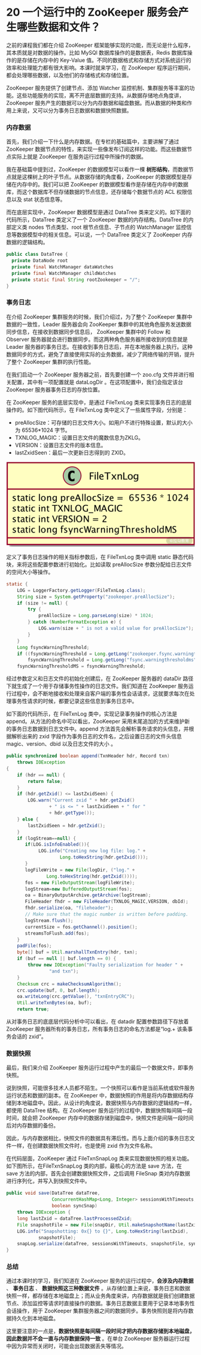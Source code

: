 # 20 一个运行中的 ZooKeeper 服务会产生哪些数据和文件？

之前的课程我们都在介绍 ZooKeeper 框架能够实现的功能，而无论是什么程序，其本质就是对数据的操作。比如 MySQl 数据库操作的是数据表，Redis 数据库操作的是存储在内存中的 Key-Value 值。不同的数据格式和存储方式对系统运行的效率和处理能力都有很大影响。本课时就来学习，在 ZooKeeper 程序运行期间，都会处理哪些数据，以及他们的存储格式和存储位置。

ZooKeeper 服务提供了创建节点、添加 Watcher 监控机制、集群服务等丰富的功能。这些功能服务的实现，离不开底层数据的支持。从数据存储地点角度讲，ZooKeeper 服务产生的数据可以分为内存数据和磁盘数据。而从数据的种类和作用上来说，又可以分为事务日志数据和数据快照数据。

### 内存数据

首先，我们介绍一下什么是内存数据。在专栏的基础篇中，主要讲解了通过 ZooKeeper 数据节点的特性，来实现一些像发布订阅这样的功能。而这些数据节点实际上就是 ZooKeeper 在服务运行过程中所操作的数据。

我在基础篇中提到过，ZooKeeper 的数据模型可以看作一棵 **树形结构**，而数据节点就是这棵树上的叶子节点。从数据存储的角度看，ZooKeeper 的数据模型是存储在内存中的。我们可以把 ZooKeeper 的数据模型看作是存储在内存中的数据库，而这个数据库不但存储数据的节点信息，还存储每个数据节点的 ACL 权限信息以及 stat 状态信息等。

而在底层实现中，ZooKeeper 数据模型是通过 DataTree 类来定义的。如下面的代码所示，DataTree 类定义了一个 ZooKeeper 数据的内存结构。DataTree 的内部定义类 nodes 节点类型、root 根节点信息、子节点的 WatchManager 监控信息等数据模型中的相关信息。可以说，一个 DataTree 类定义了 ZooKeeper 内存数据的逻辑结构。

```java
public class DataTree {
  private DataNode root
  private final WatchManager dataWatches
  private final WatchManager childWatches
  private static final String rootZookeeper = "/";
}
```

### 事务日志

在介绍 ZooKeeper 集群服务的时候，我们介绍过，为了整个 ZooKeeper 集群中数据的一致性，Leader 服务器会向 ZooKeeper 集群中的其他角色服务发送数据同步信息，在接收到数据同步信息后， ZooKeeper 集群中的 Follow 和 Observer 服务器就会进行数据同步。而这两种角色服务器所接收到的信息就是 Leader 服务器的事务日志。在接收到事务日志后，并在本地服务器上执行。这种数据同步的方式，避免了直接使用实际的业务数据，减少了网络传输的开销，提升了整个 ZooKeeper 集群的执行性能。

在我们启动一个 ZooKeeper 服务器之前，首先要创建一个 zoo.cfg 文件并进行相关配置，其中有一项配置就是 dataLogDir 。在这项配置中，我们会指定该台 ZooKeeper 服务器事务日志的存放位置。

在 ZooKeeper 服务的底层实现中，是通过 FileTxnLog 类来实现事务日志的底层操作的。如下图代码所示，在 FileTxnLog 类中定义了一些属性字段，分别是：

- preAllocSize：可存储的日志文件大小。如用户不进行特殊设置，默认的大小为 65536\*1024 字节。
- TXNLOG_MAGIC：设置日志文件的魔数信息为ZKLG。
- VERSION：设置日志文件的版本信息。
- lastZxidSeen：最后一次更新日志得到的 ZXID。

![image](assets/Ciqc1F8IC-uAcS1bAABJoZ4awKg473.png)

定义了事务日志操作的相关指标参数后，在 FileTxnLog 类中调用 static 静态代码块，来将这些配置参数进行初始化。比如读取 preAllocSize 参数分配给日志文件的空间大小等操作。

```java
static {
    LOG = LoggerFactory.getLogger(FileTxnLog.class);
    String size = System.getProperty("zookeeper.preAllocSize");
    if (size != null) {
        try {
            preAllocSize = Long.parseLong(size) * 1024;
        } catch (NumberFormatException e) {
            LOG.warn(size + " is not a valid value for preAllocSize");
        }
    }
    Long fsyncWarningThreshold;
    if ((fsyncWarningThreshold = Long.getLong("zookeeper.fsync.warningthresholdms")) == null)
        fsyncWarningThreshold = Long.getLong("fsync.warningthresholdms", 1000);
    fsyncWarningThresholdMS = fsyncWarningThreshold;
```

经过参数定义和日志文件的初始化创建后，在 ZooKeeper 服务器的 dataDir 路径下就生成了一个用于存储事务性操作的日志文件。我们知道在 ZooKeeper 服务运行过程中，会不断地接收和处理来自客户端的事务性会话请求，这就要求每次在处理事务性请求的时候，都要记录这些信息到事务日志中。

如下面的代码所示，在 FileTxnLog 类中，实现记录事务操作的核心方法是 append。从方法的命名中可以看出，ZooKeeper 采用末尾追加的方式来维护新的事务日志数据到日志文件中。append 方法首先会解析事务请求的头信息，并根据解析出来的 zxid 字段作为事务日志的文件名，之后设置日志的文件头信息 magic、version、dbid 以及日志文件的大小 。

```java
public synchronized boolean append(TxnHeader hdr, Record txn)
    throws IOException
{
    if (hdr == null) {
        return false;
    }
    if (hdr.getZxid() <= lastZxidSeen) {
        LOG.warn("Current zxid " + hdr.getZxid()
                + " is <= " + lastZxidSeen + " for "
                + hdr.getType());
    } else {
        lastZxidSeen = hdr.getZxid();
    }
    if (logStream==null) {
       if(LOG.isInfoEnabled()){
            LOG.info("Creating new log file: log." +
                    Long.toHexString(hdr.getZxid()));
       }
       logFileWrite = new File(logDir, ("log." +
               Long.toHexString(hdr.getZxid())));
       fos = new FileOutputStream(logFileWrite);
       logStream=new BufferedOutputStream(fos);
       oa = BinaryOutputArchive.getArchive(logStream);
       FileHeader fhdr = new FileHeader(TXNLOG_MAGIC,VERSION, dbId);
       fhdr.serialize(oa, "fileheader");
       // Make sure that the magic number is written before padding.
       logStream.flush();
       currentSize = fos.getChannel().position();
       streamsToFlush.add(fos);
    }
    padFile(fos);
    byte[] buf = Util.marshallTxnEntry(hdr, txn);
    if (buf == null || buf.length == 0) {
        throw new IOException("Faulty serialization for header " +
                "and txn");
    }
    Checksum crc = makeChecksumAlgorithm();
    crc.update(buf, 0, buf.length);
    oa.writeLong(crc.getValue(), "txnEntryCRC");
    Util.writeTxnBytes(oa, buf);
    return true;
```

从对事务日志的底底层代码分析中可以看出，在 datadir 配置参数路径下存放着 ZooKeeper 服务器所有的事务日志，所有事务日志的命名方法都是“log.+ 该条事务会话的 zxid”。

### 数据快照

最后，我们来介绍 ZooKeeper 服务运行过程中产生的最后一个数据文件，即事务快照。

说到快照，可能很多技术人员都不陌生。一个快照可以看作是当前系统或软件服务运行状态和数据的副本。在 ZooKeeper 中，数据快照的作用是将内存数据结构存储到本地磁盘中。因此，从设计的角度说，数据快照与内存数据的逻辑结构一样，都使用 DataTree 结构。在 ZooKeeper 服务运行的过程中，数据快照每间隔一段时间，就会把 ZooKeeper 内存中的数据存储到磁盘中，快照文件是间隔一段时间后对内存数据的备份。

因此，与内存数据相比，快照文件的数据具有滞后性。而与上面介绍的事务日志文件一样，在创建数据快照文件时，也是使用 zxid 作为文件名称。

在代码层面，ZooKeeper 通过 FileTxnSnapLog 类来实现数据快照的相关功能。如下图所示，在FileTxnSnapLog 类的内部，最核心的方法是 save 方法，在 save 方法的内部，首先会创建数据快照文件，之后调用 FileSnap 类对内存数据进行序列化，并写入到快照文件中。

```java
public void save(DataTree dataTree,
                 ConcurrentHashMap<Long, Integer> sessionsWithTimeouts,
                 boolean syncSnap)
    throws IOException {
    long lastZxid = dataTree.lastProcessedZxid;
    File snapshotFile = new File(snapDir, Util.makeSnapshotName(lastZxid));
    LOG.info("Snapshotting: 0x{} to {}", Long.toHexString(lastZxid),
            snapshotFile);
    snapLog.serialize(dataTree, sessionsWithTimeouts, snapshotFile, syncSnap);
}
```

### 总结

通过本课时的学习，我们知道在 ZooKeeper 服务的运行过程中，**会涉及内存数据** 、 **事务日志** 、 **数据快照这三种数据文件** 。从存储位置上来说，事务日志和数据快照一样，都存储在本地磁盘上；而从业务角度来讲，内存数据就是我们创建数据节点、添加监控等请求时直接操作的数据。事务日志数据主要用于记录本地事务性会话操作，用于 ZooKeeper 集群服务器之间的数据同步。事务快照则是将内存数据持久化到本地磁盘。

这里要注意的一点是，**数据快照是每间隔一段时间才把内存数据存储到本地磁盘，因此数据并不会一直与内存数据保持一致** 。在单台 ZooKeeper 服务器运行过程中因为异常而关闭时，可能会出现数据丢失等情况。
